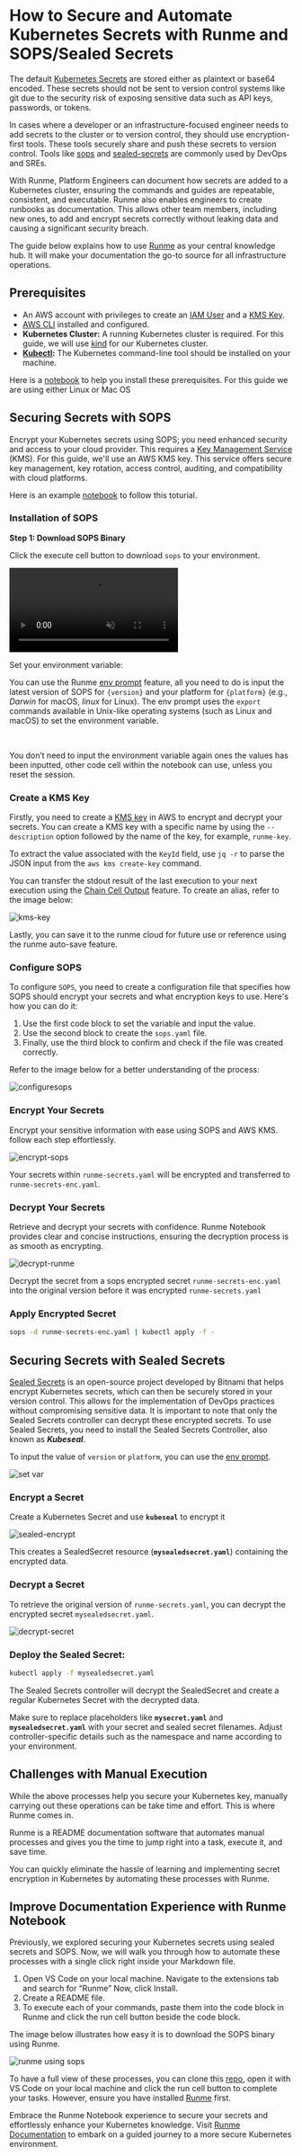 # How to Secure and Automate Kubernetes Secrets with Runme and SOPS/Sealed Secrets

The default [Kubernetes Secrets](https://kubernetes.io/docs/concepts/configuration/secret/) are stored either as plaintext or base64 encoded. These secrets should not be sent to version control systems like git due to the security risk of exposing sensitive data such as API keys, passwords, or tokens.

In cases where a developer or an infrastructure-focused engineer needs to add secrets to the cluster or to version control, they should use encryption-first tools. These tools securely share and push these secrets to version control. Tools like [sops](https://fluxcd.io/flux/guides/mozilla-sops/) and [sealed-secrets](https://archive.eksworkshop.com/beginner/200_secrets/installing-sealed-secrets/) are commonly used by DevOps and SREs.

With Runme, Platform Engineers can document how secrets are added to a Kubernetes cluster, ensuring the commands and guides are repeatable, consistent, and executable. Runme also enables engineers to create runbooks as documentation. This allows other team members, including new ones, to add and encrypt secrets correctly without leaking data and causing a significant security breach.

The guide below explains how to use [Runme](https://github.com/stateful/blog-examples/tree/main/k8s-secret) as your central knowledge hub. It will make your documentation the go-to source for all infrastructure operations.

## **Prerequisites**

- An AWS account with privileges to create an [IAM User](https://docs.aws.amazon.com/IAM/latest/UserGuide/id_users.html) and a [KMS Key](https://docs.aws.amazon.com/kms/latest/developerguide/concepts.html#kms_keys).
- [AWS CLI](https://docs.aws.amazon.com/cli/v1/userguide/cli-chap-install.html) installed and configured.
- **Kubernetes Cluster:** A running Kubernetes cluster is required. For this guide, we will use [kind](https://kind.sigs.k8s.io/docs/user/quick-start/) for our Kubernetes cluster.
- **[Kubectl](https://kubernetes.io/docs/tasks/tools/):** The Kubernetes command-line tool should be installed on your machine.

Here is a [notebook](https://github.com/stateful/blog-examples/blob/main/k8s-secret/sops/prerequiste.md) to help you install these prerequisites. For this guide we are using either Linux or Mac OS

## **Securing Secrets with SOPS**

Encrypt your Kubernetes secrets using SOPS; you need enhanced security and access to your cloud provider. This requires a [Key Management Service](https://docs.aws.amazon.com/kms/latest/developerguide/concepts.html#kms_keys) (KMS). For this guide, we'll use an AWS KMS key. This service offers secure key management, key rotation, access control, auditing, and compatibility with cloud platforms.

Here is an example [notebook](https://github.com/stateful/blog-examples/blob/main/k8s-secret/sops/sops.md) to follow this toturial.

### **Installation of SOPS**

**Step 1: Download SOPS Binary**

Click the execute cell button to download `sops` to your environment.

<video autoPlay loop muted playsInline controls>
  <source src="/videos/runme-envprompt-k8s.mp4" type="video/mp4" />
  <source src="/videos/runme-envprompt-k8s.webm" type="video/webm" />
</video>


Set your environment variable:

You can use the Runme [env prompt](https://docs.runme.dev/getting-started/features#environment-variable-prompts) feature, all you need to do is input the latest version of SOPS for `{version}` and your platform for `{platform}` (e.g., *Darwin* for macOS, *linux* for Linux). The env prompt uses the `export` commands available in Unix-like operating systems (such as Linux and macOS) to set the environment variable.

<br />
<Infobox type="sidenote" title="Note">

You don’t need to input the environment variable again ones the values has been inputted, other code cell within the notebook can use, unless you reset the session.

</Infobox>

### **Create a KMS Key**

Firstly, you need to create a [KMS key](https://docs.aws.amazon.com/kms/latest/developerguide/concepts.html#kms_keys) in AWS to encrypt and decrypt your secrets. You can create a KMS key with a specific name by using the `--description` option followed by the name of the key, for example, `runme-key`.

To extract the value associated with the `KeyId` field, use `jq -r` to parse the JSON input from the `aws kms create-key` command.

You can transfer the stdout result of the last execution to your next execution using the [Chain Cell Output](https://docs.runme.dev/getting-started/features#chain-cell-output) feature. To create an alias, refer to the image below:

![kms-key](../../static/img/guide-page/kms-create-keys.png)

Lastly, you can save it to the runme cloud for future use or reference using the runme auto-save feature.

### **Configure SOPS**

To configure `SOPS`, you need to create a configuration file that specifies how SOPS should encrypt your secrets and what encryption keys to use. Here's how you can do it:

1. Use the first code block to set the variable and input the value.
2. Use the second block to create the `sops.yaml` file.
3. Finally, use the third block to confirm and check if the file was created correctly.

Refer to the image below for a better understanding of the process:

![configuresops](../../static/img/guide-page/configuresops.png)

### **Encrypt Your Secrets**

Encrypt your sensitive information with ease using SOPS and AWS KMS. follow each step effortlessly.

![encrypt-sops](../../static/img/guide-page/encryptsops.png)

Your secrets within `runme-secrets.yaml` will be encrypted and transferred to `runme-secrets-enc.yaml`.

### **Decrypt Your Secrets**

Retrieve and decrypt your secrets with confidence. Runme Notebook provides clear and concise instructions, ensuring the decryption process is as smooth as encrypting.

![decrypt-runme](../../static/img/guide-page/decrypt-runme.png)

Decrypt the secret from a sops encrypted secret `runme-secrets-enc.yaml` into the original version before it was encrypted `runme-secrets.yaml`

### **Apply Encrypted Secret**

```sh {"id":"01HRSMKKZDED03HJNEATG1D3W9"}
sops -d runme-secrets-enc.yaml | kubectl apply -f -
```

## **Securing Secrets with Sealed Secrets**

[Sealed Secrets](https://archive.eksworkshop.com/beginner/200_secrets/installing-sealed-secrets/) is an open-source project developed by Bitnami that helps encrypt Kubernetes secrets, which can then be securely stored in your version control. This allows for the implementation of DevOps practices without compromising sensitive data. It is important to note that only the Sealed Secrets controller can decrypt these encrypted secrets. To use Sealed Secrets, you need to install the Sealed Secrets Controller, also known as ___Kubeseal___.

To input the value of `version` or `platform`, you can use the [env prompt](https://docs.runme.dev/getting-started/features#environment-variable-prompts).

![set var](../../static/img/set-var.png)

### **Encrypt a Secret**

Create a Kubernetes Secret and use **`kubeseal`** to encrypt it

![sealed-encrypt](../../static/img/guide-page/sealedsecret-encrypt.png)

This creates a SealedSecret resource (**`mysealedsecret.yaml`**) containing the encrypted data.

### Decrypt a Secret

To retrieve the original version of `runme-secrets.yaml`, you can decrypt the encrypted secret `mysealedsecret.yaml`.

![decrypt-secret](../../static/img/guide-page/decrypt-runme.png)

### **Deploy the Sealed Secret:**

```sh {"id":"01HRSMKKZDFG16ASX22PJ26RP7"}
kubectl apply -f mysealedsecret.yaml
```

The Sealed Secrets controller will decrypt the SealedSecret and create a regular Kubernetes Secret with the decrypted data.

Make sure to replace placeholders like **`mysecret.yaml`** and **`mysealedsecret.yaml`** with your secret and sealed secret filenames. Adjust controller-specific details such as the namespace and name according to your environment.

## **Challenges with Manual Execution**

While the above processes help you secure your Kubernetes key, manually carrying out these operations can be take time and effort. This is where Runme comes in.

Runme is a README documentation software that automates manual processes and gives you the time to jump right into a task, execute it, and save time.

You can quickly eliminate the hassle of learning and implementing secret encryption in Kubernetes by automating these processes with Runme.

## **Improve Documentation Experience with Runme Notebook**

Previously, we explored securing your Kubernetes secrets using sealed secrets and SOPS. Now, we will walk you through how to automate these processes with a single click right inside your Markdown file.

1. Open VS Code on your local machine. Navigate to the extensions tab and search for “Runme” Now, click Install.
2. Create a README file.
3. To execute each of your commands, paste them into the code block in Runme and click the run cell button beside the code block.

The image below illustrates how easy it is to download the SOPS binary using Runme.

![runme using sops](../../static/img/runme-sops.png)

To have a full view of these processes, you can clone this [repo](https://github.com/stateful/blog-examples/tree/main/k8s-secret), open it with VS Code on your local machine and click the run cell button to complete your tasks. However, ensure you have installed [Runme](../installation/index.md) first.

Embrace the Runme Notebook experience to secure your secrets and effortlessly enhance your Kubernetes knowledge. Visit [Runme Documentation](https://docs.runme.dev/) to embark on a guided journey to a more secure Kubernetes environment.
